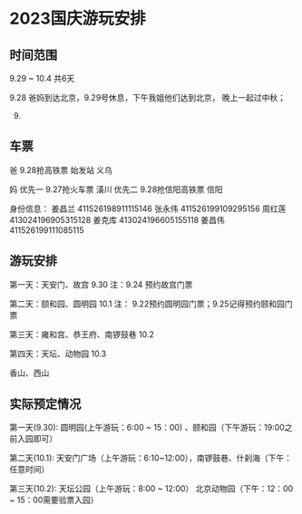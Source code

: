 # 2023国庆游玩安排

## 时间范围
9.29 ~ 10.4  共6天

9.28 爸妈到达北京，9.29号休息，下午我姐他们达到北京， 晚上一起过中秋；

9.

## 车票

爸
9.28抢高铁票  始发站 义乌

妈
优先一 9.27抢火车票  潢川
优先二 9.28抢信阳高铁票 信阳

身份信息：
姜昌兰  411526198911115146
张永伟  411526199109295156
周红莲  413024196905315128
姜克库  413024196605155118
姜昌伟  411526199111085115

## 游玩安排

第一天：天安门、故宫  9.30  注：9.24 预约故宫门票

第二天：颐和园、圆明园 10.1   注： 9.22预约圆明园门票；9.25记得预约颐和园门票  

第三天：雍和宫、恭王府、南锣鼓巷 10.2
 
第四天：天坛、动物园  10.3

香山、西山


## 实际预定情况
第一天(9.30): 圆明园(上午游玩：6:00  ~ 15：00) 、颐和园（下午游玩：19:00之前入园即可）

第二天(10.1):  天安门广场（上午游玩：6:10~12:00），南锣鼓巷、什刹海（下午：任意时间）

第三天(10.2):  天坛公园（上午游玩：8:00 ~  12:00）  北京动物园（下午：12：00 ~ 15：00需要验票入园）